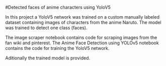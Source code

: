#Detected faces of anime characters using YoloV5

In this project a YoloV5 network was trained on a custom manually labeled dataset containing images of characters from the anime Naruto.
The model was trained to detect one class (faces).

The image scraper notebook contains code for scraping images from the fan wiki and pinterest.
The Anime Face Detection using YOLOv5 notebook contains the code for training the YoloV5 network.

Aditionally the trained model is provided.

